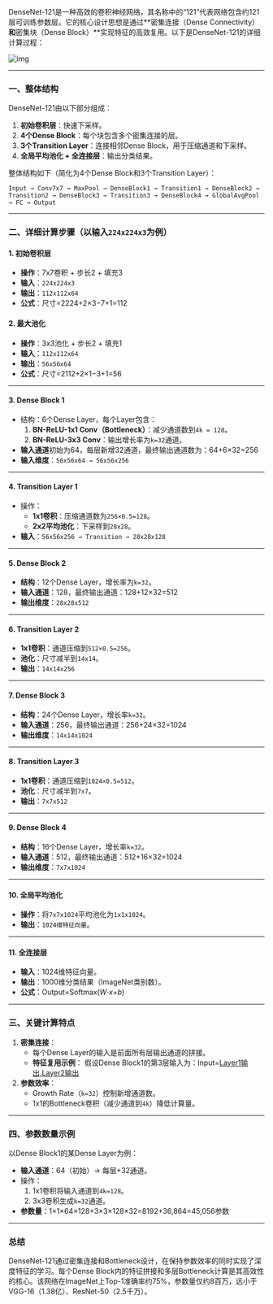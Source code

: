 DenseNet-121是一种高效的卷积神经网络，其名称中的“121”代表网络包含约121层可训练参数层。它的核心设计思想是通过**密集连接（Dense Connectivity）**和**密集块（Dense Block）**实现特征的高效复用。以下是DenseNet-121的详细计算过程：

![img](https://cdn.jsdelivr.net/gh/jessieyyyy/Imgpicgo/Img/densenet-tab-1-dnet121.jpg)

------

### 一、整体结构

DenseNet-121由以下部分组成：

1. **初始卷积层**：快速下采样。
2. **4个Dense Block**：每个块包含多个密集连接的层。
3. **3个Transition Layer**：连接相邻Dense Block，用于压缩通道和下采样。
4. **全局平均池化 + 全连接层**：输出分类结果。

整体结构如下（简化为4个Dense Block和3个Transition Layer）：

```
Input → Conv7x7 → MaxPool → DenseBlock1 → Transition1 → DenseBlock2 → Transition2 → DenseBlock3 → Transition3 → DenseBlock4 → GlobalAvgPool → FC → Output
```

------

### 二、详细计算步骤（以输入`224x224x3`为例）

#### **1. 初始卷积层**

- **操作**：7x7卷积 + 步长2 + 填充3
- **输入**：`224x224x3`
- **输出**：`112x112x64`
- **公式**：尺寸=2224+2×3−7+1=112

#### **2. 最大池化**

- **操作**：3x3池化 + 步长2 + 填充1
- **输入**：`112x112x64`
- **输出**：`56x56x64`
- **公式**：尺寸=2112+2×1−3+1=56

------

#### **3. Dense Block 1**

- 结构：6个Dense Layer，每个Layer包含：
  1. **BN-ReLU-1x1 Conv（Bottleneck）**：减少通道数到`4k = 128`。
  2. **BN-ReLU-3x3 Conv**：输出增长率为`k=32`通道。
- **输入通道**初始为64，每层新增32通道，最终输出通道数为：64+6×32=256
- **输入维度**：`56x56x64 → 56x56x256`

------

#### **4. Transition Layer 1**

- 操作：
  - **1x1卷积**：压缩通道数为`256×0.5=128`。
  - **2x2平均池化**：下采样到`28x28`。
- **输入**：`56x56x256 → Transition → 28x28x128`

------

#### **5. Dense Block 2**

- **结构**：12个Dense Layer，增长率为`k=32`。
- **输入通道**：128，最终输出通道：128+12×32=512
- **输出维度**：`28x28x512`

------

#### **6. Transition Layer 2**

- **1x1卷积**：通道压缩到`512×0.5=256`。
- **池化**：尺寸减半到`14x14`。
- **输出**：`14x14x256`

------

#### **7. Dense Block 3**

- **结构**：24个Dense Layer，增长率`k=32`。
- **输入通道**：256，最终输出通道：256+24×32=1024
- **输出维度**：`14x14x1024`

------

#### **8. Transition Layer 3**

- **1x1卷积**：通道压缩到`1024×0.5=512`。
- **池化**：尺寸减半到`7x7`。
- **输出**：`7x7x512`

------

#### **9. Dense Block 4**

- **结构**：16个Dense Layer，增长率`k=32`。
- **输入通道**：512，最终输出通道：512+16×32=1024
- **输出维度**：`7x7x1024`

------

#### **10. 全局平均池化**

- **操作**：将`7x7x1024`平均池化为`1x1x1024`。
- **输出**：`1024维特征向量`。

------

#### **11. 全连接层**

- **输入**：1024维特征向量。
- **输出**：1000维分类结果（ImageNet类别数）。
- **公式**：Output=Softmax(*W*⋅*x*+*b*)

------

### 三、关键计算特点

1. **密集连接**：
   - 每个Dense Layer的输入是前面所有层输出通道的拼接。
   - **特征复用示例**：
     假设Dense Block1的第3层输入为：Input=[Layer1输出,Layer2输出](通道拼接)
2. **参数效率**：
   - Growth Rate（`k=32`）控制新增通道数。
   - 1x1的Bottleneck卷积（减少通道到`4k`）降低计算量。

------

### 四、参数数量示例

以Dense Block1的某Dense Layer为例：

- **输入通道**：64（初始）→ 每层+32通道。
- 操作：
  1. 1x1卷积将输入通道到`4k=128`。
  2. 3x3卷积生成`k=32`通道。
- **参数量**：1×1×64×128+3×3×128×32=8192+36,864=45,056参数



------

### 总结

DenseNet-121通过密集连接和Bottleneck设计，在保持参数效率的同时实现了深度特征的学习。每个Dense Block内的特征拼接和多层Bottleneck计算是其高效性的核心。该网络在ImageNet上Top-1准确率约75%，参数量仅约8百万，远小于VGG-16（1.38亿）、ResNet-50（2.5千万）。